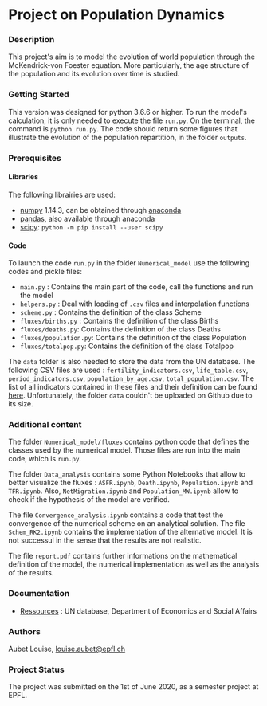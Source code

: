 # Project on Population Dynamics


### Description

This project's aim is to model the evolution of world population through the McKendrick-von Foester equation. More particularly, the age structure of the population and its evolution over time is studied.


### Getting Started

This version was designed for python 3.6.6 or higher. To run the model's calculation, it is only needed to execute the file `run.py`. On the terminal, the command is `python run.py`. The code should return some figures that illustrate the evolution of the population repartition, in the folder `outputs`.


### Prerequisites

#### Libraries
The following librairies are used:
* [numpy](http://www.numpy.org/) 1.14.3, can be obtained through [anaconda](https://www.anaconda.com/download/)
* [pandas](https://pandas.pydata.org/), also available through anaconda
* [scipy](https://www.scipy.org/): `python -m pip install --user scipy`


#### Code

To launch the code `run.py` in the folder `Numerical_model` use the following codes and pickle files:
* `main.py` : Contains the main part of the code, call the functions and run the model
* `helpers.py` : Deal with loading of `.csv` files and interpolation functions
* `scheme.py` : Contains the definition of the class Scheme
* `fluxes/births.py` : Contains the definition of the class Births
* `fluxes/deaths.py`: Contains the definition of the class Deaths
* `fluxes/population.py`: Contains the definition of the class Population
* `fluxes/totalpop.py`: Contains the definition of the class Totalpop

The `data` folder is also needed to store the data from the UN database. The following CSV files are used : `fertility_indicators.csv`, `life_table.csv`, `period_indicators.csv`, `population_by_age.csv`, `total_population.csv`. The list of all indicators contained in these files and their definition can be found [here](https://population.un.org/wpp/Download/Standard/Population/). Unfortunately, the folder `data` couldn't be uploaded on Github due to its size.


### Additional content

The folder `Numerical_model/fluxes` contains python code that defines the classes used by the numerical model. Those files are run into the main code, which is `run.py`.

The folder `Data_analysis` contains some Python Notebooks that allow to better visualize the fluxes : `ASFR.ipynb`, `Death.ipynb`, `Population.ipynb` and `TFR.ipynb`. Also, `NetMigration.ipynb` and `Population_MW.ipynb` allow to check if the hypothesis of the model are verified. 

The file `Convergence_analysis.ipynb` contains a code that test the convergence of the numerical scheme on an analytical solution. The file `Schem_RK2.ipynb` contains the implementation of the alternative model. It is not successul in the sense that the results are not realistic.

The file `report.pdf` contains further informations on the mathematical definition of the model, the numerical implementation as well as the analysis of the results.


### Documentation

* [Ressources](https://population.un.org/wpp/Download/Standard/Population/) : UN database, Department of Economics and Social Affairs


### Authors

Aubet Louise, louise.aubet@epfl.ch


### Project Status

The project was submitted on the 1st of June 2020, as a semester project at EPFL.
